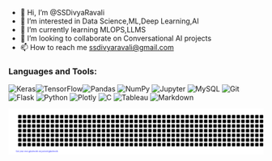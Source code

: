 - 👋 Hi, I’m @SSDivyaRavali
- 👀 I’m interested in Data Science,ML,Deep Learning,AI
- 🌱 I’m currently learning MLOPS,LLMS
- 💞️ I’m looking to collaborate on Conversational AI projects
- 📫 How to reach me ssdivyaravali@gmail.com

<h3 align="left">Languages and Tools:</h3>
<p align="left"> <img alt="Keras" src="https://img.shields.io/badge/Keras-%23D00000.svg?&style=for-the-badge&logo=Keras&logoColor=white"/><img alt="TensorFlow" src="https://img.shields.io/badge/TensorFlow-%23FF6F00.svg?&style=for-the-badge&logo=TensorFlow&logoColor=white" /><img alt="Pandas" src="https://img.shields.io/badge/pandas-%23150458.svg?&style=for-the-badge&logo=pandas&logoColor=white" />	<img alt="NumPy" src="https://img.shields.io/badge/numpy-%23013243.svg?&style=for-the-badge&logo=numpy&logoColor=white" />
<img alt="Jupyter" src="https://img.shields.io/badge/Jupyter-%23F37626.svg?&style=for-the-badge&logo=Jupyter&logoColor=white" />
<img alt="MySQL" src="https://img.shields.io/badge/mysql-%2300f.svg?&style=for-the-badge&logo=mysql&logoColor=white"/>
<!--  <img alt="MongoDB" src="https://img.shields.io/badge/mongodb%23039BE5.svg?&style=for-the-badge&logo=mongodb"/>
  <img alt="GitHub" src="https://img.shields.io/badge/github-%23121011.svg?&style=for-the-badge&logo=github&logoColor=white"/> -->
  <img alt="Git" src="https://img.shields.io/badge/git-%23F05033.svg?&style=for-the-badge&logo=git&logoColor=white"/>
  <img alt="Flask" src="https://img.shields.io/badge/flask-%23000.svg?&style=for-the-badge&logo=flask&logoColor=white"/>
<img alt="Python" src="https://img.shields.io/badge/python-%2314354C.svg?&style=for-the-badge&logo=python&logoColor=white"/>
<img alt="Plotly" src="https://img.shields.io/badge/plotly-%2300599C.svg?&style=for-the-badge&logo=plotly&logoColor=white"/>
<img alt="C" src="https://img.shields.io/badge/c-%2300599C.svg?&style=for-the-badge&logo=c&ogoColor=white"/>
<img alt="Tableau" src="https://img.shields.io/badge/tableau%23000000.svg?&style=for-the-badge&logo=tableau&logoColor=white"/>
<img alt="Markdown" src="https://img.shields.io/badge/markdown-%23000000.svg?&style=for-the-badge&logo=markdown&logoColor=white"/>
</p>

![gitartwork](gitartwork.svg)

<!---
SSDivyaRavali/SSDivyaRavali is a ✨ special ✨ repository because its `README.md` (this file) appears on your GitHub profile.
You can click the Preview link to take a look at your changes.
--->
